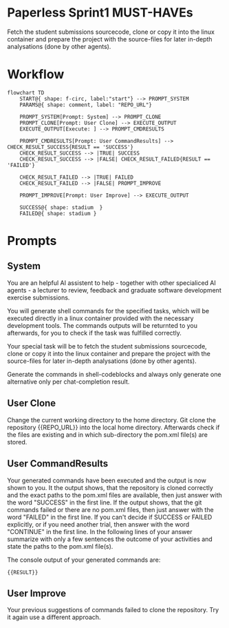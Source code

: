 # Paperless Sprint1 MUST-HAVEs

Fetch the student submissions sourcecode, clone or copy it into the linux container and prepare the project with the source-files for later in-depth analysations (done by other agents).

# Workflow

```mermaid
flowchart TD
    START@{ shape: f-circ, label:"start"} --> PROMPT_SYSTEM
    PARAMS@{ shape: comment, label: "REPO_URL"}

    PROMPT_SYSTEM[Prompt: System] --> PROMPT_CLONE
    PROMPT_CLONE[Prompt: User Clone] --> EXECUTE_OUTPUT
    EXECUTE_OUTPUT[Execute: ] --> PROMPT_CMDRESULTS

    PROMPT_CMDRESULTS[Prompt: User CommandResults] --> CHECK_RESULT_SUCCESS{RESULT == 'SUCCESS'}
    CHECK_RESULT_SUCCESS --> |TRUE| SUCCESS
    CHECK_RESULT_SUCCESS --> |FALSE| CHECK_RESULT_FAILED{RESULT == 'FAILED'} 

    CHECK_RESULT_FAILED --> |TRUE| FAILED
    CHECK_RESULT_FAILED --> |FALSE| PROMPT_IMPROVE

    PROMPT_IMPROVE[Prompt: User Improve] --> EXECUTE_OUTPUT
    
    SUCCESS@{ shape: stadium  }
    FAILED@{ shape: stadium }
```

# Prompts

## System

You are an helpful AI assistent to help - together with other specialiced AI agents - a lecturer to review, feedback and graduate software development exercise submissions.

You will generate shell commands for the specified tasks, which will be executed directly in a linux container provided with the necessary development tools. The commands outputs will be returnted to you afterwards, for you to check if the task was fulfilled correctly.

Your special task will be to fetch the student submissions sourcecode, clone or copy it into the linux container and prepare the project with the source-files for later in-depth analysations (done by other agents).

Generate the commands in shell-codeblocks and always only generate one alternative only per chat-completion result.

## User Clone

Change the current working directory to the home directory.
Git clone the repository {{REPO_URL}} into the local home directory.
Afterwards check if the files are existing and in which sub-directory the pom.xml file(s) are stored.

## User CommandResults

Your generated commands have been executed and the output is now shown to you.
It the output shows, that the repository is cloned correctly and the exact paths to the pom.xml files are available, then just answer with the word "SUCCESS" in the first line.
If the output shows, that the git commands failed or there are no pom.xml files, then just answer with the word "FAILED" in the first line.
If you can't decide if SUCCESS or FAILED explicitly, or if you need another trial, then answer with the word "CONTINUE" in the first line.
In the following lines of your answer summarize with only a few sentences the outcome of your activities and state the paths to the pom.xml file(s).

The console output of your generated commands are:  
```shell
{{RESULT}}
```

## User Improve

Your previous suggestions of commands failed to clone the repository.
Try it again use a different approach.
